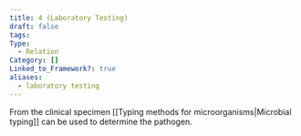 ```yaml
---
title: 4 (Laboratory Testing)
draft: false
tags: 
Type:
  - Relation
Category: []
Linked_to_Framework?: true
aliases:
  - laboratory testing
---
```

From the clinical specimen [[Typing methods for microorganisms|Microbial typing]] can be used to determine the pathogen. 